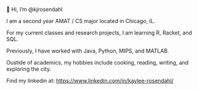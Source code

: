 👋 Hi, I’m @kjrosendahl

I am a second year AMAT / CS major located in Chicago, IL. 

For my current classes and research projects, I am learning R, Racket, and SQL.

Previously, I have worked with Java, Python, MIPS, and MATLAB.

Oustide of academics, my hobbies include cooking, reading, writing, and exploring the city. 

Find my linkedin at: https://www.linkedin.com/in/kaylee-rosendahl/ 
